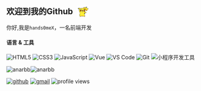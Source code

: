 <h2 style="display:flex;align-items:center;">欢迎到我的Github<img style="margin-left: 10px; margin-bottom: -4px" src="./images/pikaqiu.gif" alt="Hi" width="32" /></h2>

你好,我是`hands0meX`，一名前端开发

#### 语言 & 工具

![HTML5](https://img.shields.io/badge/-HTML5-E34C26?style=flat&logo=html5&logoColor=ffffff)
![CSS3](https://img.shields.io/badge/-CSS3-2861EA?style=flat&logo=css3)
![JavaScript](https://img.shields.io/badge/-JavaScript-F7DF1C?style=flat&logo=javascript&logoColor=000000&labelColor=ECD83E&color=ECD83E)
![Vue](https://img.shields.io/badge/-Vue-07C160?logoColor=FFFFFF&style=flat&logo=Vue.js)
![VS Code](https://img.shields.io/badge/-VSCode-41A8ED?style=flat&logo=visual-studio-code)
![Git](https://img.shields.io/badge/-Git-ED5A47?style=flat&logo=git&logoColor=ffffff)
![小程序开发工具](https://img.shields.io/badge/-小程序开发工具-07C160?style=flat&logo=WeChat&logoColor=ffffff)

<!-- <img alt="hands0meX stats" width="360" src="https://github-readme-stats.vercel.app/api?username=hands0meX&theme=dark"/> -->
<img src="https://github-readme-stats.vercel.app/api?username=hands0meX&show_icons=true&locale=en&theme=radical" alt="anarbb" /><img src="https://github-readme-streak-stats.herokuapp.com/?user=hands0meX&theme=radical" alt="anarbb" />

[![github](https://img.shields.io/badge/-hands0meX-%23323031?style=flat&logo=github)](https://github.com/hands0meX)
<a href="mailto:hands0meX9707@gmail.com"><img src="https://img.shields.io/badge/-hands0meX9707@gmail.com-%23323031?style=flat&logo=gmail" alt="gmail" /></a>
![profile views](https://komarev.com/ghpvc/?username=hands0meX&style=flat)

<!-- <div>
    <img src="./images/jienigui.gif" alt="Hi" width="32" />
    <img src="./images/miaowazhongzi.gif" alt="Hi" width="32" />
    <img src="./images/xiaohuolong.gif" alt="Hi" width="32" />
</div> -->
